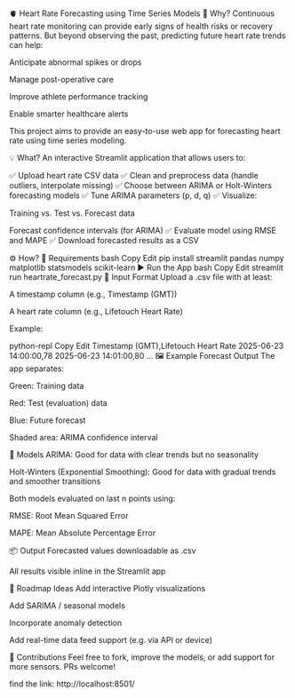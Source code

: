 🫀 Heart Rate Forecasting using Time Series Models
🚀 Why?
Continuous heart rate monitoring can provide early signs of health risks or recovery patterns. But beyond observing the past, predicting future heart rate trends can help:

Anticipate abnormal spikes or drops

Manage post-operative care

Improve athlete performance tracking

Enable smarter healthcare alerts

This project aims to provide an easy-to-use web app for forecasting heart rate using time series modeling.

💡 What?
An interactive Streamlit application that allows users to:

✅ Upload heart rate CSV data
✅ Clean and preprocess data (handle outliers, interpolate missing)
✅ Choose between ARIMA or Holt-Winters forecasting models
✅ Tune ARIMA parameters (p, d, q)
✅ Visualize:

Training vs. Test vs. Forecast data

Forecast confidence intervals (for ARIMA)
✅ Evaluate model using RMSE and MAPE
✅ Download forecasted results as a CSV

⚙️ How?
🔧 Requirements
bash
Copy
Edit
pip install streamlit pandas numpy matplotlib statsmodels scikit-learn
▶️ Run the App
bash
Copy
Edit
streamlit run heartrate_forecast.py
📂 Input Format
Upload a .csv file with at least:

A timestamp column (e.g., Timestamp (GMT))

A heart rate column (e.g., Lifetouch Heart Rate)

Example:

python-repl
Copy
Edit
Timestamp (GMT),Lifetouch Heart Rate
2025-06-23 14:00:00,78
2025-06-23 14:01:00,80
...
🖼️ Example Forecast Output
The app separates:

Green: Training data

Red: Test (evaluation) data

Blue: Future forecast

Shaded area: ARIMA confidence interval

🧠 Models
ARIMA: Good for data with clear trends but no seasonality

Holt-Winters (Exponential Smoothing): Good for data with gradual trends and smoother transitions

Both models evaluated on last n points using:

RMSE: Root Mean Squared Error

MAPE: Mean Absolute Percentage Error

📦 Output
Forecasted values downloadable as .csv

All results visible inline in the Streamlit app

📌 Roadmap Ideas
 Add interactive Plotly visualizations

 Add SARIMA / seasonal models

 Incorporate anomaly detection

 Add real-time data feed support (e.g. via API or device)

🙌 Contributions
Feel free to fork, improve the models, or add support for more sensors. PRs welcome!


find the link: http://localhost:8501/
